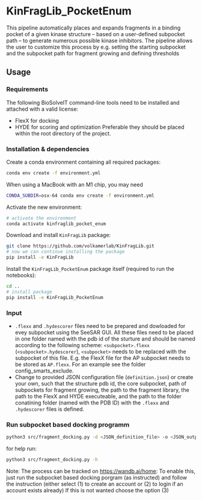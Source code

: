 # KinFragLib_PocketEnum
This pipeline automatically places and expands fragments in a binding pocket of a given kinase structure – based on a user-defined subpocket path – to generate numerous possible kinase inhibitors. The pipeline allows the user to customize this process by e.g. setting the starting subpocket and the subpocket path for fragment growing and defining thresholds

## Usage

### Requirements
The following BioSolveIT command-line tools need to be installed and attached with a valid license:
* FlexX for docking
* HYDE for scoring and optimization 
Preferable they should be placed within the root directory of the project.

### Installation & dependencies
Create a conda environment containing all required packages:
```bash
conda env create -f environment.yml
```
When using a MacBook with an M1 chip, you may need
```bash
CONDA_SUBDIR=osx-64 conda env create -f environment.yml
```
Activate the new environment:
```bash
# activate the environment
conda activate kinfraglib_pocket_enum
```

Download and install `KinFragLib` package:
```bash
git clone https://github.com/volkamerlab/KinFragLib.git
# now we can continue installing the package
pip install -e KinFragLib
```

Install the `KinFragLib_PocketEnum` package itself (required to run the notebooks):
```bash
cd ..
# install package
pip install -e KinFragLib_PocketEnum
```

### Input
* `.flexx` and `.hydescorer` files need to be prepared and dowloaded for evey subpocket using the SeeSAR GUI. All these files need to be placed in one folder named with the pdb id of the sturture and should be named according to the following scheme: `<subpocket>.flexx` (`<subpocket>.hydescorer`), `<subpocket>` needs to be replaced with the subpocket of this file. E.g. the FlexX file for the AP subpocket needs to be stored as `AP.flexx`. For an example see the folder config_smarts_exclude. 
* Change to provided JSON configuration file (`definition.json`) or create your own, such that the structure pdb id, the core subpocket, path of subpockets for fragment growing, the path to the fragment library, the path to the FlexX and HYDE executeable, and the path to the folder conatining folder (named with the PDB ID) with the `.flexx` and `.hydescorer` files is defined.

### Run subpocket based docking programm
```bash
python3 src/fragment_docking.py -d <JSON_definition_file> -o <JSON_outputfile> -r <path_to_results_folder>
```
for help run:
```bash
python3 src/fragment_docking.py -h
```

Note: The process can be tracked on https://wandb.ai/home:
    To enable this, just run the subpocket based docking porgram (as instructed) and follow the instruction (either select (1) to create an account or (2) to login if an account exists already)
If this is not wanted choose the option (3)
